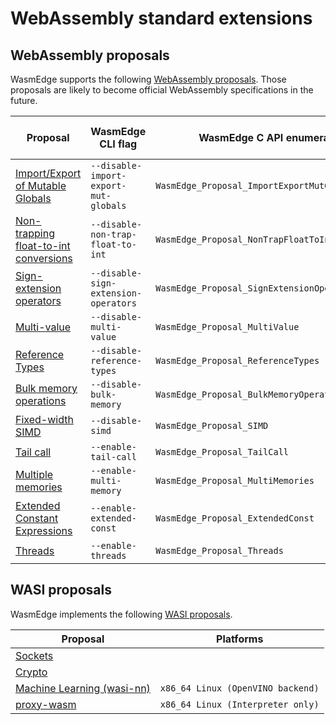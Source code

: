 # WebAssembly standard extensions

## WebAssembly proposals

WasmEdge supports the following [WebAssembly proposals](https://github.com/WebAssembly/proposals). Those proposals are likely to become official WebAssembly specifications in the future.

| Proposal                                  | WasmEdge CLI flag                     | WasmEdge C API enumeration                       | Default turning on | Interpreter mode | AOT mode |
| ----------------------------------------- | ------------------------------------- | ------------------------------------------------ | ------------------ | ---------------- | -------- |
| [Import/Export of Mutable Globals][]      | `--disable-import-export-mut-globals` | `WasmEdge_Proposal_ImportExportMutGlobals`       | ✓ | ✓ | ✓ |
| [Non-trapping float-to-int conversions][] | `--disable-non-trap-float-to-int`     | `WasmEdge_Proposal_NonTrapFloatToIntConversions` | ✓ | ✓ | ✓ |
| [Sign-extension operators][]              | `--disable-sign-extension-operators`  | `WasmEdge_Proposal_SignExtensionOperators`       | ✓ | ✓ | ✓ |
| [Multi-value][]                           | `--disable-multi-value`               | `WasmEdge_Proposal_MultiValue`                   | ✓ | ✓ | ✓ |
| [Reference Types][]                       | `--disable-reference-types`           | `WasmEdge_Proposal_ReferenceTypes`               | ✓ | ✓ | ✓ |
| [Bulk memory operations][]                | `--disable-bulk-memory`               | `WasmEdge_Proposal_BulkMemoryOperations`         | ✓ | ✓ | ✓ |
| [Fixed-width SIMD][]                      | `--disable-simd`                      | `WasmEdge_Proposal_SIMD`                         | ✓ | ✓ | ✓ |
| [Tail call][]                             | `--enable-tail-call`                  | `WasmEdge_Proposal_TailCall`                     |   | ✓ | ✓ |
| [Multiple memories][]                     | `--enable-multi-memory`               | `WasmEdge_Proposal_MultiMemories`                |   | ✓ | ✓ |
| [Extended Constant Expressions][]         | `--enable-extended-const`             | `WasmEdge_Proposal_ExtendedConst`                |   | ✓ | ✓ |
| [Threads][]                               | `--enable-threads`                    | `WasmEdge_Proposal_Threads`                      |   | ✓ | ✓ |

[Import/Export of Mutable Globals]: https://github.com/WebAssembly/mutable-global
[Non-trapping float-to-int conversions]: https://github.com/WebAssembly/nontrapping-float-to-int-conversions
[Sign-extension operators]: https://github.com/WebAssembly/sign-extension-ops
[Multi-value]: https://github.com/WebAssembly/multi-value
[Reference Types]: https://github.com/WebAssembly/reference-types
[Bulk memory operations]: https://github.com/WebAssembly/bulk-memory-operations
[Fixed-width SIMD]: https://github.com/webassembly/simd
[Tail call]: https://github.com/WebAssembly/tail-call
[Multiple memories]: https://github.com/WebAssembly/multi-memory
[Extended Constant Expressions]: https://github.com/WebAssembly/extended-const
[Threads]: https://github.com/webassembly/threads

## WASI proposals

WasmEdge implements the following [WASI proposals](https://github.com/WebAssembly/WASI/blob/main/Proposals.md).

| Proposal                       | Platforms                         |
| ------------------------------ | --------------------------------- |
| [Sockets][]                    |                                   |
| [Crypto][]                     |                                   |
| [Machine Learning (wasi-nn)][] | `x86_64 Linux (OpenVINO backend)` |
| [proxy-wasm][]                 | `x86_64 Linux (Interpreter only)` |

[Sockets]: https://github.com/WebAssembly/wasi-sockets
[Crypto]: https://github.com/WebAssembly/wasi-crypto
[Machine Learning (wasi-nn)]: https://github.com/WebAssembly/wasi-nn
[proxy-wasm]: https://github.com/proxy-wasm/spec
